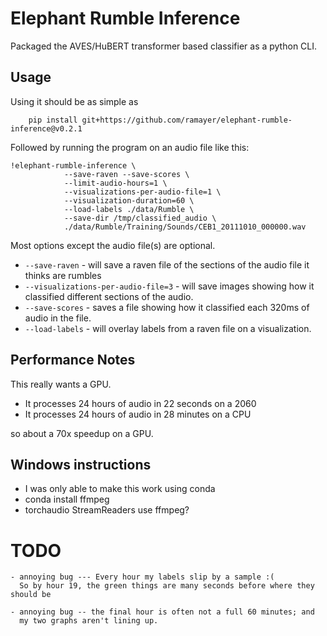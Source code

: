 # Elephant Rumble Inference

Packaged the AVES/HuBERT transformer based classifier as a python CLI. 

## Usage

Using it should be as simple as

```
    pip install git+https://github.com/ramayer/elephant-rumble-inference@v0.2.1
```

Followed by running the program on an audio file like this: 

```
!elephant-rumble-inference \
            --save-raven --save-scores \
            --limit-audio-hours=1 \
            --visualizations-per-audio-file=1 \
            --visualization-duration=60 \
            --load-labels ./data/Rumble \
            --save-dir /tmp/classified_audio \
            ./data/Rumble/Training/Sounds/CEB1_20111010_000000.wav
```

Most options except the audio file(s) are optional.

* `--save-raven` - will save a raven file of the sections of the audio file it thinks are rumbles
* `--visualizations-per-audio-file=3` - will save images showing how it classified different sections of the audio.
* `--save-scores` - saves a file showing how it classified each 320ms of audio in the file.
* `--load-labels` - will overlay labels from a raven file on a visualization.


## Performance Notes

This really wants a GPU.   

* It processes 24 hours of audio in 22 seconds on a 2060
* It processes 24 hours of audio in 28 minutes on a CPU

so about a 70x speedup on a GPU.

## Windows instructions

* I was only able to make this work using conda
* conda install ffmpeg 
* torchaudio StreamReaders use ffmpeg?

# TODO

    - annoying bug --- Every hour my labels slip by a sample :(
      So by hour 19, the green things are many seconds before where they should be

    - annoying bug -- the final hour is often not a full 60 minutes; and
      my two graphs aren't lining up.
